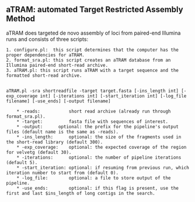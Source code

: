 ##	aTRAM: automated Target Restricted Assembly Method

aTRAM does targeted de novo assembly of loci from paired-end Illumina runs and consists of three scripts:

	1. configure.pl:  this script determines that the computer has the proper dependencies for aTRAM.
	2. format_sra.pl: this script creates an aTRAM database from an Illumina paired-end short-read archive.
	3. aTRAM.pl: this script runs aTRAM with a target sequence and the formatted short-read archive.


	aTRAM.pl -sra shortreadfile -target target.fasta [-ins_length int] [-exp_coverage int] [-iterations int] [-start_iteration int] [-log_file filename] [-use_ends] [-output filename]

		* -reads:     	    short read archive (already run through format_sra.pl).
		* -target:          fasta file with sequences of interest.
		* -output:	    optional: the prefix for the pipeline's output files (default name is the same as -reads).
		* -ins_length:	    optional: the size of the fragments used in the short-read library (default 300).
		* -exp_coverage:    optional: the expected coverage of the region for velvetg (default 30).
		* -iterations:      optional: the number of pipeline iterations (default 5).
		* -start_iteration: optional: if resuming from previous run, which iteration number to start from (default 0).
		* -log_file:        optional: a file to store output of the pipeline.
		* -use_ends:        optional: if this flag is present, use the first and last $ins_length of long contigs in the search.
